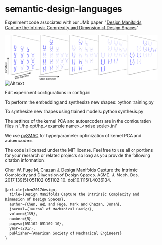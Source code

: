 # semantic-design-languages
Experiment code associated with our JMD paper: "[Design Manifolds Capture the Intrinsic Complexity and Dimension of Design Spaces](http://mechanicaldesign.asmedigitalcollection.asme.org/article.aspx?articleid=2610207)"

![Alt text](/glass.png)
![Alt text](/airfoil.png)

Edit experiment configurations in config.ini

To perform the embedding and synthesize new shapes: python training.py

To synthesize new shapes using trained models: python synthesis.py

The settings of the kernel PCA and autoencoders are in the configuration files in './hp-opt/hp\_\<example name\>\_\<noise scale\>.ini'

We use [pySMAC](http://pysmac.readthedocs.io/en/latest/#) for hyperparameter optimization of kernel PCA and autoencoders

The code is licensed under the MIT license. Feel free to use all or portions for your research or related projects so long as you provide the following citation information:

Chen W, Fuge M, Chazan J. Design Manifolds Capture the Intrinsic Complexity and Dimension of Design Spaces. ASME. J. Mech. Des. 2017;139(5):051102-051102-10. doi:10.1115/1.4036134.

    @article{chen2017design,
      title={Design Manifolds Capture the Intrinsic Complexity and Dimension of Design Spaces},
      author={Chen, Wei and Fuge, Mark and Chazan, Jonah},
      journal={Journal of Mechanical Design},
      volume={139},
      number={5},
      pages={051102-051102-10},
      year={2017},
      publisher={American Society of Mechanical Engineers}
    }
